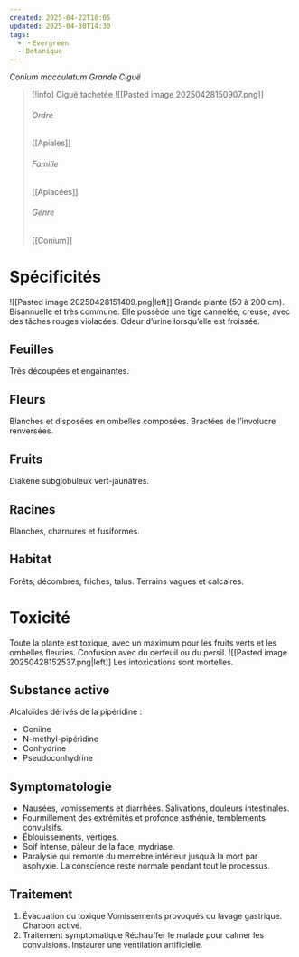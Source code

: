 ```yaml
---
created: 2025-04-22T10:05
updated: 2025-04-30T14:30
tags:
  - ・Evergreen
  - Botanique
---
```

*Conium macculatum*
*Grande Ciguë*

>[!info] Ciguë tachetée
> ![[Pasted image 20250428150907.png]]
> ###### Ordre
> [[Apiales]]
> ###### Famille
> [[Apiacées]]
> ###### Genre
> [[Conium]]

# Spécificités
![[Pasted image 20250428151409.png|left]]
Grande plante (50 à 200 cm).
Bisannuelle et très commune.
Elle possède une tige cannelée, creuse, avec des tâches rouges violacées.
Odeur d’urine lorsqu’elle est froissée.

## Feuilles

Très découpées et engainantes.

## Fleurs

Blanches et disposées en ombelles composées.
Bractées de l’involucre renversées.

## Fruits
Diakène subglobuleux vert-jaunâtres.

## Racines

Blanches, charnures et fusiformes.

## Habitat

Forêts, décombres, friches, talus.
Terrains vagues et calcaires.

# Toxicité

Toute la plante est toxique, avec un maximum pour les fruits verts et les ombelles fleuries.
Confusion avec du cerfeuil ou du persil.
![[Pasted image 20250428152537.png|left]]
Les intoxications sont mortelles.

## Substance active

Alcaloïdes dérivés de la pipéridine :
- Coniine
- N-méthyl-pipéridine
- Conhydrine
- Pseudoconhydrine

## Symptomatologie

- Nausées, vomissements et diarrhées. Salivations, douleurs intestinales.
- Fourmillement des extrémités et profonde asthénie, temblements convulsifs.
- Éblouissements, vertiges.
- Soif intense, pâleur de la face, mydriase.
- Paralysie qui remonte du memebre inférieur jusqu’à la mort par asphyxie.
La conscience reste normale pendant tout le processus.

## Traitement

1. Évacuation du toxique
Vomissements provoqués ou lavage gastrique.
Charbon activé.
2. Traitement symptomatique
Réchauffer le malade pour calmer les convulsions.
Instaurer une ventilation artificielle.